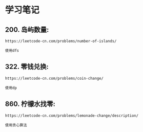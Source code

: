 # 学习笔记


## 200. 岛屿数量:

    https://leetcode-cn.com/problems/number-of-islands/
    
    使用dfs
    
## 322. 零钱兑换:

    https://leetcode-cn.com/problems/coin-change/
    
    使用dp
    
## 860. 柠檬水找零:

    https://leetcode-cn.com/problems/lemonade-change/description/
    
    使用贪心算法